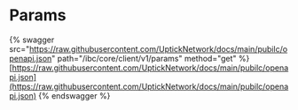 # Params

{% swagger src="https://raw.githubusercontent.com/UptickNetwork/docs/main/pubilc/openapi.json" path="/ibc/core/client/v1/params" method="get" %}
[https://raw.githubusercontent.com/UptickNetwork/docs/main/pubilc/openapi.json](https://raw.githubusercontent.com/UptickNetwork/docs/main/pubilc/openapi.json)
{% endswagger %}
